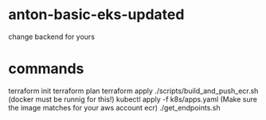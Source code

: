 # anton-basic-eks-updated
change backend for yours
# commands
terraform init
terraform plan
terraform apply
./scripts/build_and_push_ecr.sh (docker must be runnig for this!)
kubectl apply -f k8s/apps.yaml (Make sure the image matches for your aws account ecr)
./get_endpoints.sh